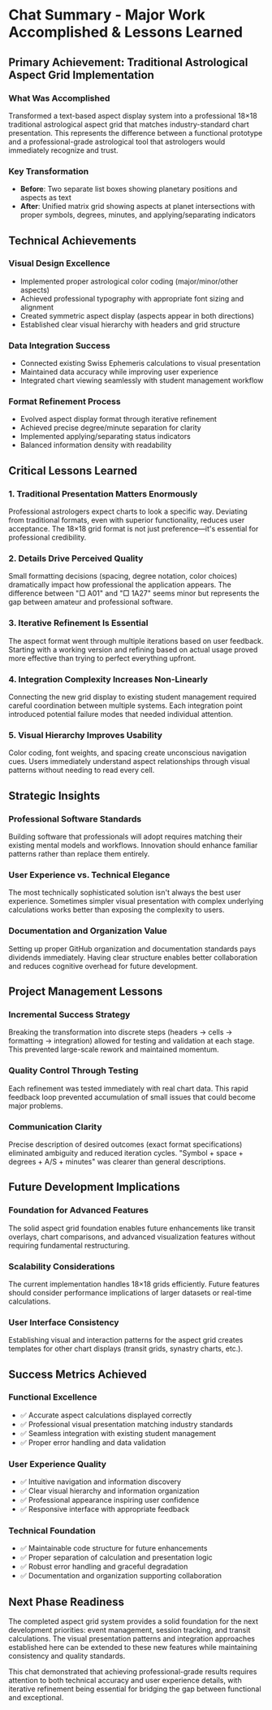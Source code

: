 # Chat Summary - Major Work Accomplished & Lessons Learned

## Primary Achievement: Traditional Astrological Aspect Grid Implementation

### What Was Accomplished
Transformed a text-based aspect display system into a professional 18×18 traditional astrological aspect grid that matches industry-standard chart presentation. This represents the difference between a functional prototype and a professional-grade astrological tool that astrologers would immediately recognize and trust.

### Key Transformation
- **Before**: Two separate list boxes showing planetary positions and aspects as text
- **After**: Unified matrix grid showing aspects at planet intersections with proper symbols, degrees, minutes, and applying/separating indicators

## Technical Achievements

### Visual Design Excellence
- Implemented proper astrological color coding (major/minor/other aspects)
- Achieved professional typography with appropriate font sizing and alignment
- Created symmetric aspect display (aspects appear in both directions)
- Established clear visual hierarchy with headers and grid structure

### Data Integration Success
- Connected existing Swiss Ephemeris calculations to visual presentation
- Maintained data accuracy while improving user experience
- Integrated chart viewing seamlessly with student management workflow

### Format Refinement Process
- Evolved aspect display format through iterative refinement
- Achieved precise degree/minute separation for clarity
- Implemented applying/separating status indicators
- Balanced information density with readability

## Critical Lessons Learned

### 1. Traditional Presentation Matters Enormously
Professional astrologers expect charts to look a specific way. Deviating from traditional formats, even with superior functionality, reduces user acceptance. The 18×18 grid format is not just preference—it's essential for professional credibility.

### 2. Details Drive Perceived Quality
Small formatting decisions (spacing, degree notation, color choices) dramatically impact how professional the application appears. The difference between "□ A01" and "□ 1A27" seems minor but represents the gap between amateur and professional software.

### 3. Iterative Refinement Is Essential
The aspect format went through multiple iterations based on user feedback. Starting with a working version and refining based on actual usage proved more effective than trying to perfect everything upfront.

### 4. Integration Complexity Increases Non-Linearly
Connecting the new grid display to existing student management required careful coordination between multiple systems. Each integration point introduced potential failure modes that needed individual attention.

### 5. Visual Hierarchy Improves Usability
Color coding, font weights, and spacing create unconscious navigation cues. Users immediately understand aspect relationships through visual patterns without needing to read every cell.

## Strategic Insights

### Professional Software Standards
Building software that professionals will adopt requires matching their existing mental models and workflows. Innovation should enhance familiar patterns rather than replace them entirely.

### User Experience vs. Technical Elegance
The most technically sophisticated solution isn't always the best user experience. Sometimes simpler visual presentation with complex underlying calculations works better than exposing the complexity to users.

### Documentation and Organization Value
Setting up proper GitHub organization and documentation standards pays dividends immediately. Having clear structure enables better collaboration and reduces cognitive overhead for future development.

## Project Management Lessons

### Incremental Success Strategy
Breaking the transformation into discrete steps (headers → cells → formatting → integration) allowed for testing and validation at each stage. This prevented large-scale rework and maintained momentum.

### Quality Control Through Testing
Each refinement was tested immediately with real chart data. This rapid feedback loop prevented accumulation of small issues that could become major problems.

### Communication Clarity
Precise description of desired outcomes (exact format specifications) eliminated ambiguity and reduced iteration cycles. "Symbol + space + degrees + A/S + minutes" was clearer than general descriptions.

## Future Development Implications

### Foundation for Advanced Features
The solid aspect grid foundation enables future enhancements like transit overlays, chart comparisons, and advanced visualization features without requiring fundamental restructuring.

### Scalability Considerations
The current implementation handles 18×18 grids efficiently. Future features should consider performance implications of larger datasets or real-time calculations.

### User Interface Consistency
Establishing visual and interaction patterns for the aspect grid creates templates for other chart displays (transit grids, synastry charts, etc.).

## Success Metrics Achieved

### Functional Excellence
- ✅ Accurate aspect calculations displayed correctly
- ✅ Professional visual presentation matching industry standards  
- ✅ Seamless integration with existing student management
- ✅ Proper error handling and data validation

### User Experience Quality
- ✅ Intuitive navigation and information discovery
- ✅ Clear visual hierarchy and information organization
- ✅ Professional appearance inspiring user confidence
- ✅ Responsive interface with appropriate feedback

### Technical Foundation
- ✅ Maintainable code structure for future enhancements
- ✅ Proper separation of calculation and presentation logic
- ✅ Robust error handling and graceful degradation
- ✅ Documentation and organization supporting collaboration

## Next Phase Readiness

The completed aspect grid system provides a solid foundation for the next development priorities: event management, session tracking, and transit calculations. The visual presentation patterns and integration approaches established here can be extended to these new features while maintaining consistency and quality standards.

This chat demonstrated that achieving professional-grade results requires attention to both technical accuracy and user experience details, with iterative refinement being essential for bridging the gap between functional and exceptional.